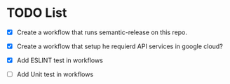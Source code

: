 # TODO List
- [x] Create a workflow that runs semantic-release on this repo. 
- [x] Create a workflow that setup he requierd API services in google cloud?
- [x] Add ESLINT test in workflows 
- [ ] Add Unit test in workflows



